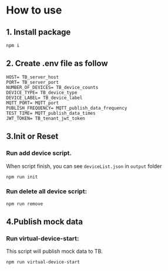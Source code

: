 # How to use

## 1. Install package
```
npm i
```

## 2. Create .env file as follow
```
HOST= TB_server_host
PORT= TB_server_port
NUMBER_OF_DEVICES= TB_device_counts
DEVICE_TYPE= TB_device_type
DEVICE_LABEL= TB_device_label
MQTT_PORT= MQTT_port
PUBLISH_FREQUENCY= MQTT_publish_data_frequency
TEST_TIME= MQTT_publish_data_times
JWT_TOKEN= TB_tenant_jwt_token
```

## 3.Init or Reset

### Run add device script. 

When script finish, you can see `deviceList.json` in `output` folder

```
npm run init
```

### Run delete all device script:

```
npm run remove
```

## 4.Publish mock data

### Run virtual-device-start:
This script will publish mock data to TB.

```
npm run virtual-device-start
```